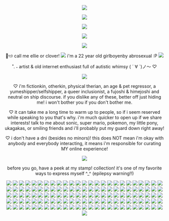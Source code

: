 <p align="center">
 <img src="https://i.postimg.cc/cJ7vVQ6v/glitter-text-13.gif"/>
<p align="center">
  <img src="https://i.postimg.cc/DyvFSpkB/2d7d485a-1.png"/>
</p>
<p align="center">
 <img src="https://i.postimg.cc/mrvBhbBH/ezgif-3ac636ddd1df25.gif"/>
</p>
<p align="center">
 <img src="https://i.postimg.cc/DyvFSpkB/2d7d485a-1.png"/>
<p align="center">
 <img src="https://i.postimg.cc/jSKLM471/glitter-text-10.gif"/>
<p align="center">
  🎀ৎ୭ call me ellie or clover! <img src="https://i.postimg.cc/C5mKRWvp/c04a6915-original.gif"/> i'm a 22 year old girlboyenby abrosexual :P <img src="https://i.postimg.cc/pr2TX2JB/c631bcd9-original.gif"/>
</p>
<p align="center">
˚. ˖ artist & old internet enthusiast full of autistic whimsy ( ´ ∀ `)ノ～ ♡
</p>
  <p align="center">
   <img src="https://i.postimg.cc/B6K39tLz/glitter-text-11.gif"/>
  <p align="center">
  ♡ i'm fictionkin, otherkin, physical therian, an age & pet regressor, a yumeshipper/selfshipper, a queer inclusionist, a fujoshi & himejoshi and neutral on ship discourse. if you dislike any of these, better off just hiding me! i won't bother you if you don't bother me.
  </p>
  <p align="center">
  ♡ it can take me a long time to warm up to people, so if i seem reserved while speaking to you that's why. i'm much quicker to open up if we share interests! talk to me about sonic, super mario, pokemon, my little pony, ukagakas, or smiling friends and i'll probably put my guard down right away!
  </p>
  <p align="center">
  ♡ i don't have a dni (besides no minors)! this does NOT mean i'm okay with anybody and everybody interacting, it means i'm responsible for curating MY online experience! 
  </p>
  <p align="center">
  <img src="https://i.postimg.cc/DyvFSpkB/2d7d485a-1.png"/>
  <p align="center">
  before you go, have a peek at my stamp! collection! it's one of my favorite ways to express myself ^_^ (epilepsy warning!!)
  <p align="center">
  <img src="https://i.postimg.cc/NMv59hc5/058myf.png"/> <img src="https://i.postimg.cc/26d3nHkT/09f6n7.png"/> <img src="https://i.postimg.cc/jS9WTw36/2f575b2a7976f7c62517d236a8eb1d84cd69fc24-pnj.png"/> <img src="https://i.postimg.cc/6qY3myGv/3119e27d-original.gif"/> <img src="https://i.postimg.cc/25Z1Skgs/3c932816.gif"/> <img src="https://i.postimg.cc/02XjGKvg/60427d7e-original.gif"/> <img src="https://i.postimg.cc/pr2rCDyv/62hpec.png"/> <img src="https://i.postimg.cc/28S3BFPF/ac0kwr.gif"/> <img src="https://i.postimg.cc/L4TnX008/d1nnnri-7e63b29f-4e2b-4e0b-b984-418beb76b174.png"/> <img src="https://i.postimg.cc/MpcT9ZZn/d5wtakl-3fb3764e-4209-4e04-8fbc-2783035f4cd3.gif"/> <img src="https://i.postimg.cc/zXQDHmw8/ezgif-59078784eae5c0.gif"/> <img src="https://i.postimg.cc/0Qvy5pYS/ezgif-742f86e62e87ab.gif"/> <img src="https://i.postimg.cc/y8wNtqWv/ezgif-7a978b2977e6a6.gif"/> <img src="https://i.postimg.cc/43V3T89Z/ezgif-8dacc582d6b7f7.gif"/> <img src="https://i.postimg.cc/fyTWmDgT/IMG-9783.gif"/> <img src="https://i.postimg.cc/L5C9Vwrk/ruvspw.png"/> <img src="https://i.postimg.cc/zD0G5HVL/Sr8DYv9.png"/> <img src="https://i.postimg.cc/Yq0qS2Wd/tkwuob.png"/> <img src="https://i.postimg.cc/mDT1px6K/tumblr-22bc5c2da70c86b3ef09e00525cd8911-6b173cbd-100.png"/> <img src="https://i.postimg.cc/rmg0vhBs/tumblr-bad6c20226b3e46830f5d3f14f0dc0cb-a9253054-100.png"/> <img src="https://i.postimg.cc/RhF697mR/tumblr-d00976783373ddfd68e9568c91a32bf1-6056fff6-100.png"/> <img src="https://i.postimg.cc/L6JYb3N4/Tumblr-l-122175126162298.png"/> <img src="https://i.postimg.cc/4Nj7kHS6/Tumblr-l-160867065971912.png"/> <img src="https://i.postimg.cc/0ym685TL/Tumblr-l-355084910136575.jpg"/> <img src="https://i.postimg.cc/KjHKY1vy/Tumblr-l-63194817842297.png"/> <img src="https://i.postimg.cc/NGJ2Dz8P/Tumblr-l-65193541606326.png"/> <img src="https://i.postimg.cc/KY214SF4/Tumblr-l-896201588169738.png"/> <img src="https://i.postimg.cc/pLM76qRK/tumblr-0060da4b4fbedbd687338919a14954a5-6c3ab68a-100.gif"/> <img src="https://i.postimg.cc/3RLQMpnY/tumblr-007c3958c33400dceef9612934a97179-5bbdd897-100.jpg"/> <img src="https://i.postimg.cc/NFWVYxTq/tumblr-028cbf3fdf98e73451ddb6cef05e29bb-2af4cfe5-100.png"/> <img src="https://i.postimg.cc/RVx5kMT3/tumblr-077459a05a4765903092eecf58477d45-b5eeebd0-100.png"/> <img src="https://i.postimg.cc/wxGY0X1k/tumblr-08b111ac752107b53e4e34871d9c255f-a46b458a-100.png"/> <img src="https://i.postimg.cc/ht7D9CMx/tumblr-0b778f35e93f168f8f36d9322580ccfd-3d5f5b01-100.gif"/> <img src="https://i.postimg.cc/hGWSM93Y/tumblr-0b813e2b4f8b209a63e102430f4b805a-d9876969-100.gif"/> <img src="https://i.postimg.cc/6QrBPykp/tumblr-0e308f2fcbd2846c7b2eba7233683972-213916f8-100.jpg"/> <img src="https://i.postimg.cc/W31x7zjK/tumblr-11ffc1e1bc5c2d53995c5f951c9e6427-12f9e07a-100.gif"/> <img src="https://i.postimg.cc/cCQjxncv/tumblr-202413801586a75e06b837cfdc2a8d6a-e24e1513-100.gif"/> <img src="https://i.postimg.cc/g2Y90NQm/tumblr-20374970b023ff66968db15db6ca8a38-8703a6de-100.jpg"/> <img src="https://i.postimg.cc/HWy1vJbD/tumblr-21768cc248cb596d1d0e91b0d0a38ff9-558b6751-100.jpg"/> <img src="https://i.postimg.cc/DzgtsLVL/tumblr-21a1a821842222e58890781dfad1d7d8-678f923c-100.gif"/> <img src="https://i.postimg.cc/RV159jPg/tumblr-231796cb0902abbc37f0dccc0e2e8c0f-3c54da33-100.gif"/> <img src="https://i.postimg.cc/C1rXr0xK/tumblr-27c6e15afd0b2fd150a129ccd0a72d6b-acbbd5b2-100.png"/> <img src="https://i.postimg.cc/tT99G9bt/tumblr-2ca27a23ae7880f294c5e9f332da2c47-268bf0b3-100.png"/> <img src="https://i.postimg.cc/Hx3dpFsG/tumblr-2d6554bbef3d145bbefc360d5f0ba764-5c863b1f-100.png"/> <img src="https://i.postimg.cc/J0B6TBFT/tumblr-379ab2c031fe2845d97d0af4b72a7dcc-be9b7f28-100.png"/> <img src="https://i.postimg.cc/9QPS5ZQK/tumblr-39a94a8e906e351e71232baac48b5707-56af5c99-100.gif"/> <img src="https://i.postimg.cc/PJxhNKPC/tumblr-3ce0fd0b3652a829482f331696db1dd5-7f976093-100.png"/> <img src="https://i.postimg.cc/L5bSPf1N/tumblr-3da3d38dff2e0b860a738dbbeffe9911-2bb30406-250.gif"/> <img src="https://i.postimg.cc/SQTkH0vC/tumblr_3f5880c1c6c531173e9b80cc9a9ab912_a2284366_100.png"/> <img src="https://i.postimg.cc/G3WdbPbm/tumblr_478ce44470acc4a9c0004e8085b12549_133a0ec9_100.gif"/> <img src="https://i.postimg.cc/65vgcDJ9/tumblr_49d4bc1edd1e5fc1bd85e60f8ededcc9_b145bcdc_100.png"/> <img src="https://i.postimg.cc/xTLY8kdy/tumblr_527b8213cce1076067ec4a41eb140f4d_d42da415_100.png"/> <img src="https://i.postimg.cc/wjHzm6yK/tumblr_584c078394b2ccb1c4e1509835187774_d3d1f349_100.gif"/> <img src="https://i.postimg.cc/Kv1x296V/tumblr_5a59f91cd9eec1be57a651ad48679f4b_53eb52d0_100.png"/> <img src="https://i.postimg.cc/TYBGYVGP/tumblr_5a838db4e118de2a9f6dfdf92dcf7ece_78b334ae_100.png"/> <img src="https://i.postimg.cc/g2RpwxkH/tumblr_5b3ace91f09a74e4eb450f5633b3ea7a_f780efa1_100.png"/> <img src="https://i.postimg.cc/rwJkGvxD/tumblr_614ac0a47b50a4dd1042f1cf71d6d32e_4f36810a_100.gif"/> <img src="https://i.postimg.cc/9Q16wyHT/tumblr_63924688b76eb453b38147d2039e91b0_51f57959_100.gif"/> <img src="https://i.postimg.cc/3RNbvqFQ/tumblr_68e7e8edb3f4c7d5bc26bcb7eee1b89c_764609c7_100.png"/> <img src="https://i.postimg.cc/tgNH5861/tumblr_6e66a642d902bcbecce873a968cdadb3_eac9ffc2_100.gif"/> <img src="https://i.postimg.cc/8c89gHL8/tumblr_71359902a78b7bbf6a5340c10de1a6d1_e3d28e08_250.gif"/> <img src="https://i.postimg.cc/43xTWBQB/tumblr_763f8375ce9268671d3265f0d13636b1_1477c288_100.png"/> <img src="https://i.postimg.cc/HLxfwjTN/tumblr_775887c9dcec35c81119f1769b2e2243_0feb3941_250.gif"/> <img src="https://i.postimg.cc/7LmWb47N/tumblr_78d132d3e53cd4867673160cdd447612_4e3b7ce8_100.gif"/> <img src="https://i.postimg.cc/L5nKmXbf/tumblr_7c25f70ffda41d57598ddf2a88b26e27_a2fb6b9e_250.gif"/> <img src="https://i.postimg.cc/SR30RhBP/tumblr_7f0f29206a6ec17c7670a69cd40b0478_9357f1a3_100.webp"/> <img src="https://i.postimg.cc/fWX1jGhM/tumblr_82915336439e80fed30631bab3cf19d7_35d439a9_250.gif"/> <img src="https://i.postimg.cc/dQkJMNPf/tumblr_83eb2a01db2b2855e936328959e3325c_730feb94_100.gif"/> <img src="https://i.postimg.cc/Hx8RNKc4/tumblr_87740119a4edc014e5bf037828c3c1c9_4a0dbfb3_100.png"/> <img src="https://i.postimg.cc/xCZpyP6J/tumblr_87d56ce1a45d9372bd79353513f6cc8b_f8887566_100.png"/> <img src="https://i.postimg.cc/g29FPGqX/tumblr_8d54ec9720873643f8eb18f400e0e3d1_bd57e9c6_250.png"/> <img src="https://i.postimg.cc/P5mGX026/tumblr_8f2e9a5d1105bfecf1a4277e0fbeb219_0a813959_100.gif"/> <img src="https://i.postimg.cc/SKqBJVPm/tumblr_8fd75d64d0e7c20279f1a1a39291aa80_05d47a20_100.gif"/> <img src="https://i.postimg.cc/JnyCL0gX/tumblr_9018f24629baa16a3e074680dccc0cc8_c6e178a6_100.jpg"/> <img src="https://i.postimg.cc/50ZdN1dR/tumblr_9183d70e21909397350df74f3660a60c_dd799d40_250.png"/> <img src="https://i.postimg.cc/DmkCRwk7/tumblr_92a633d08e4f49be29c7d2e7b4f38f8b_827c5f34_100.png"/> <img src="https://i.postimg.cc/MG3JNVsx/tumblr_950e5be2cee5703a7bcabb7c94223b26_f9204b34_100.gif"/> <img src="https://i.postimg.cc/Y0YcvVtq/tumblr_9574f06576f171575d21ecb9b6d83599_925d6421_100.png"/> <img src="https://i.postimg.cc/zXr6dxJK/tumblr_a2c209a1dbe5d171bbd867eeda0021e9_9a76ce66_100.png"/> <img src="https://i.postimg.cc/KzTpfMw0/tumblr_a5913566988d6e35a22fa7a88f9f84de_c192322b_250.gif"/> <img src="https://i.postimg.cc/K8cVb43Y/tumblr_a595866e014f73fe1cf439df093e6d7d_31e1535b_100.png"/> <img src="https://i.postimg.cc/287Jgn6J/tumblr_a95da0d55f3dad8655d6d6612d624841_6b6be00e_100.jpg"/> <img src="https://i.postimg.cc/C5HPTVFD/tumblr_b096e1cb527179c45ede7809b976d51d_55830c48_100.jpg"/> <img src="https://i.postimg.cc/wMdfGBdg/tumblr_b21bb332988eb69f1a8c75fb80aae4ac_4084dcc9_100.gif"/> <img src="https://i.postimg.cc/TYfNjh9c/tumblr_b4632f85698e31c81fd8c9b3aafbb317_7eb528da_100.png"/> <img src="https://i.postimg.cc/wjWrjHDQ/tumblr_b4aec34f3fc5776a2dc8ff6fa086779a_df315873_100.gif"/> <img src="https://i.postimg.cc/YSZyQ3n4/tumblr_b6ccd8b496abed58077a1f30137b61f0_8a1b17dd_100.gif"/> <img src="https://i.postimg.cc/CMj6fbj1/tumblr_b792e8e9414a76ddf26f2a02e4c32b92_feac9d27_100.png"/> <img src="https://i.postimg.cc/rpKPdbJX/tumblr_b7c1c4b25ac014717d1ac0473451d3d2_e3e04110_100.png"/> <img src="https://i.postimg.cc/13YWZBZW/tumblr_ba37f2174ec74d85667780b46954937b_d5dd3a3b_100.gif"/> <img src="https://i.postimg.cc/cLJDjjPg/tumblr_bc0679b272d18f5dcc4752487995555c_01580858_100.png"/> <img src="https://i.postimg.cc/5tYs9z4f/tumblr_bf248c970588a5a7b5bdd46e35abf63d_326e54cc_100.png"/> <img src="https://i.postimg.cc/xCLgMSN7/tumblr_c852c12b91a6efade132b93ee2494435_ecb201bd_100.gif"/> <img src="https://i.postimg.cc/k50f25GK/tumblr_c9bcd37a52c491da1d95320b371127a5_f84de623_100.gif"/> <img src="https://i.postimg.cc/L5RDV0zs/tumblr_cbbd43db41fa77f480e605cce0dc0a66_bd2b4a1b_100.png"/> <img src="https://i.postimg.cc/Bbgg7cgB/tumblr_ce15c2eda3f6906730af8a66a516d983_4943fcb0_100.gif"/> <img src="https://i.postimg.cc/Z50cjNy6/tumblr_d118d4fa7b8ee9cc4e8b8e5bcb3aa0b0_21c31e52_100.png"/> <img src="https://i.postimg.cc/593SVgBw/tumblr_d231168094b3c2e3cb559a02e9afb2f6_8f0bbf9b_250.png"/> <img src="https://i.postimg.cc/rm2N8YZ9/tumblr_d336606f1f5ab87545182f182711e788_eb8a126c_100.jpg"/> <img src="https://i.postimg.cc/X7sLwLXV/tumblr_d52e8e08f883de07de2fcf77a31c684b_a7bf62d6_100.png"/> <img src="https://i.postimg.cc/59qntbVQ/tumblr_d5e18c37df26062e0a00f5539ed00880_c0916530_100.gif"/> <img src="https://i.postimg.cc/25ZxNfG6/tumblr_d6428ef00ae2f4a45f80cf99464cb462_12059fca_100.png"/> <img src="https://i.postimg.cc/Z5gLQqr2/tumblr_d718bf42c79191d474197a0aa84607d8_17522119_100.gif"/> <img src="https://i.postimg.cc/VvDqWsf7/tumblr_d7480530fa205723ab349f68abc873ca_20da4787_100.gif"/> <img src="https://i.postimg.cc/SNSV23ST/tumblr_d9af0b74daf8fa8d90d42562cbdae75f_8fcb6bfc_100.jpg"/> <img src="https://i.postimg.cc/YSYQyz2L/tumblr_dd8e712c23469b146fb0a5e3353e2e85_ce0de7cc_250.gif"/> <img src="https://i.postimg.cc/mgcY7G0w/tumblr_e2edf156d942be9521dfc8c2964de142_fdd88580_100.png"/> <img src="https://i.postimg.cc/V6wXy05G/tumblr_e35b795019fa47402ce89e6398b1a8fe_acda8538_100.gif"/> <img src="https://i.postimg.cc/tJCPJ03F/tumblr_e737cf95e332ea74283d32410173baf2_d249f11c_100.gif"/> <img src="https://i.postimg.cc/y8wFPbKz/tumblr_e7b879272761e9482d4d6fc710366d34_bf37dec1_100.png"/> <img src="https://i.postimg.cc/63hnB6v9/tumblr_e91f48e11aea9e5ab4417b9a801d024f_85ef0b37_100.png"/> <img src="https://i.postimg.cc/qBjyYRrw/tumblr_ecd7d684022810266b37ee99e565caef_1f5456a4_100.gif"/> <img src="https://i.postimg.cc/hPvTqBPB/tumblr_f2969405d0947fc46d473b98650527c4_b4fd145f_100.png"/> <img src="https://i.postimg.cc/bN5byBs2/tumblr_f79092b4f3b1d13cd178eba54434147f_e83d4f4d_100.gif"/> <img src="https://i.postimg.cc/yxQRSfjt/tumblr_f9627fe4bdee52c89581d86a0c3820e2_b2bbfd37_100.gif"/> <img src="https://i.postimg.cc/pLnjpJFc/tumblr_fb5b48283e78436738ecee2a034497f9_18ba3bc3_100.gif"/> <img src="https://i.postimg.cc/QMQWqNSp/tumblr_fb60028431992a62245887dcc27b4251_7bfb2ee5_100.png"/> <img src="https://i.postimg.cc/yNykZQYj/wdcvem.gif"/> <img src="https://i.postimg.cc/76PbM35k/zjh2d6.gif"/> <img src="https://i.postimg.cc/7ZnD4XMr/tumblr-0b9bea2ce38d6333712f52c020630ed4-1ccb7745-100.gif"/> <img src="https://i.postimg.cc/Gt8Sp3Ws/tumblr-0ea5d52f269eb764e503f8c4b0ef94b4-a3d56c10-250.gif"/> <img src="https://i.postimg.cc/pVm2jfxK/tumblr-14f49a8a22b95b9ac6f223377407c5b3-35468853-100.png"/> <img src="https://i.postimg.cc/NjcYZZXx/tumblr-6d06b13e0573facec67d34ec702d070c-47097ea8-100.jpg"/> <img src="https://i.postimg.cc/mZKTyP2J/tumblr-71fb8372363c3332891c8b5b258b1174-f970d072-100.png"/> <img src="https://i.postimg.cc/VvxZ0QwZ/tumblr-a4acc360d2e6bf56d20633da0e45d230-3d3175d5-100.png"/> <img src="https://i.postimg.cc/PrZT3dCx/tumblr-c4d0dce48864b3dd8d811c0770b416d1-e8a6fdcc-100.gif"/> 
